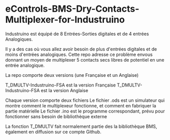 # eControls-BMS-Dry-Contacts-Multiplexer-for-Industruino

Industruino est équipé de 8 Entrées-Sorties digitales et de 4 entrées Analogiques.

Il y a des cas où vous allez avoir besoin de plus d'entrées digitales et de moins d'entrées analogiques. Cette repo adresse ce problème envous donnant un moyen de multiplexer 5 contacts secs libres de potentiel en une entrée analogique.

La repo comporte deux versions (une Française et un Anglaise)

T_DMULTV-Industruino-FSA est la version Française
T_DMULTV-Industruino-FSA est la version Anglaise

Chaque version comporte deux fichiers
Le fichier .ods est un simulateur qui montre comment le multiplexeur fonctionne, et comment en fabriquer la partie matérielle
Le fichier .ino est le programme correspondant, prévu pour fonctionner sans besoin de bibliothèque externe

La fonction T_DMULTV fait normalement partie des la bibliothèque BMS, également en diffusion sur ce compte Github.
